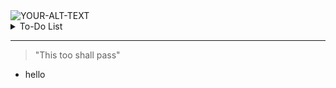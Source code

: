 <picture>
 <source media="(prefers-color-scheme: dark)" srcset="YOUR-DARKMODE-IMAGE">
 <source media="(prefers-color-scheme: light)" srcset="YOUR-LIGHTMODE-IMAGE">
 <img alt="YOUR-ALT-TEXT" src="YOUR-DEFAULT-IMAGE">
</picture>

<details>
<summary> To-Do List </summary>
   
| Priority | Tasks |
|------|---------------|
|     1|               |
|     2|               |
|     3|               |
|     4|               |


</details>

---

> "This too shall pass"
- hello

<!-- TO DO: add more details about me later -->
